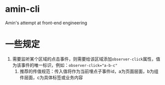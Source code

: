 # amin-cli
Amin's attempt at front-end engineering


# 一些规定

1. 需要监听某个区域的点击事件，则需要给该区域添加`observer-click`属性，值为该事件的唯一标识，例如：`observer-click="a-b-c"`
    1. 推荐的传值规范：传入值将作为当前埋点子事件id，a为页面层面，b为组件层面，c为具体标签或业务内容
